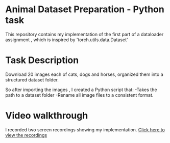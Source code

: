 # Animal Dataset Preparation - Python task

This repository contains my implementation of the first part of a dataloader assignment , which is inspired by 'torch.utils.data.Dataset'

# Task Description
Download 20 images each of cats, dogs and horses, organized them into a structured dataset folder.

So after importing the images , I created a Python script that:
  -Takes the path to a dataset folder
  -Rename all image files to a consistent format.

# Video walkthrough
  I recorded two screen recordings showing my implementation.
  [Click here to view the recordings](https://drive.google.com/drive/folders/13qw11QgftLNFOAG0NiwMbN95_h1y8nfi)

